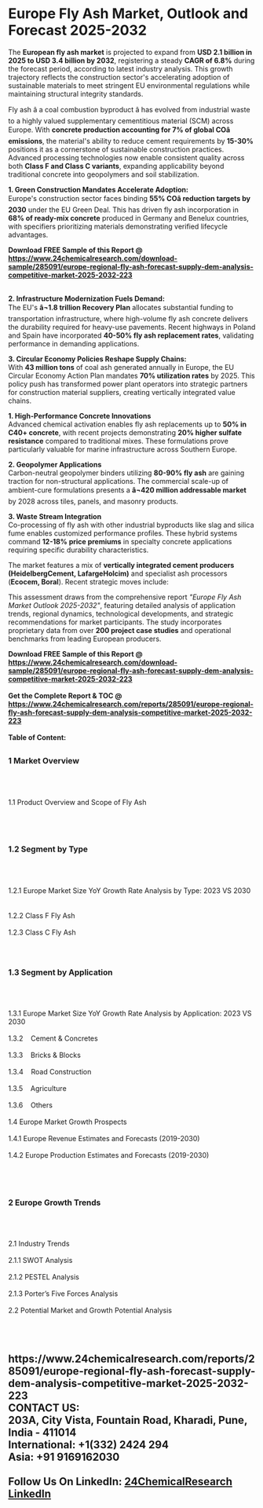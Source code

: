 <h1>Europe Fly Ash Market, Outlook and Forecast 2025-2032</h1><p>The <strong>European fly ash market</strong> is projected to expand from <strong>USD 2.1 billion in 2025 to USD 3.4 billion by 2032</strong>, registering a steady <strong>CAGR of 6.8%</strong> during the forecast period, according to latest industry analysis. This growth trajectory reflects the construction sector's accelerating adoption of sustainable materials to meet stringent EU environmental regulations while maintaining structural integrity standards.</p><p>Fly ash â a coal combustion byproduct â has evolved from industrial waste to a highly valued supplementary cementitious material (SCM) across Europe. With <strong>concrete production accounting for 7% of global COâ emissions</strong>, the material's ability to reduce cement requirements by <strong>15-30%</strong> positions it as a cornerstone of sustainable construction practices. Advanced processing technologies now enable consistent quality across both <strong>Class F and Class C variants</strong>, expanding applicability beyond traditional concrete into geopolymers and soil stabilization.</p><p><strong>1. Green Construction Mandates Accelerate Adoption:</strong><br>
Europe's construction sector faces binding <strong>55% COâ reduction targets by 2030</strong> under the EU Green Deal. This has driven fly ash incorporation in <strong>68% of ready-mix concrete</strong> produced in Germany and Benelux countries, with specifiers prioritizing materials demonstrating verified lifecycle advantages.</p><div><b>Download FREE Sample of this Report @ 
            <a href="https://www.24chemicalresearch.com/download-sample/285091/europe-regional-fly-ash-forecast-supply-dem-analysis-competitive-market-2025-2032-223">
            https://www.24chemicalresearch.com/download-sample/285091/europe-regional-fly-ash-forecast-supply-dem-analysis-competitive-market-2025-2032-223</a></b></div><br><p><strong>2. Infrastructure Modernization Fuels Demand:</strong><br>
The EU's <strong>â¬1.8 trillion Recovery Plan</strong> allocates substantial funding to transportation infrastructure, where high-volume fly ash concrete delivers the durability required for heavy-use pavements. Recent highways in Poland and Spain have incorporated <strong>40-50% fly ash replacement rates</strong>, validating performance in demanding applications.</p><p><strong>3. Circular Economy Policies Reshape Supply Chains:</strong><br>
With <strong>43 million tons</strong> of coal ash generated annually in Europe, the EU Circular Economy Action Plan mandates <strong>70% utilization rates</strong> by 2025. This policy push has transformed power plant operators into strategic partners for construction material suppliers, creating vertically integrated value chains.</p><p><strong>1. High-Performance Concrete Innovations</strong><br>
Advanced chemical activation enables fly ash replacements up to <strong>50% in C40+ concrete</strong>, with recent projects demonstrating <strong>20% higher sulfate resistance</strong> compared to traditional mixes. These formulations prove particularly valuable for marine infrastructure across Southern Europe.</p><p><strong>2. Geopolymer Applications</strong><br>
Carbon-neutral geopolymer binders utilizing <strong>80-90% fly ash</strong> are gaining traction for non-structural applications. The commercial scale-up of ambient-cure formulations presents a <strong>â¬420 million addressable market</strong> by 2028 across tiles, panels, and masonry products.</p><p><strong>3. Waste Stream Integration</strong><br>
Co-processing of fly ash with other industrial byproducts like slag and silica fume enables customized performance profiles. These hybrid systems command <strong>12-18% price premiums</strong> in specialty concrete applications requiring specific durability characteristics.</p><p>The market features a mix of <strong>vertically integrated cement producers (HeidelbergCement, LafargeHolcim)</strong> and specialist ash processors (<strong>Ecocem, Boral</strong>). Recent strategic moves include:</p><p>This assessment draws from the comprehensive report <em>"Europe Fly Ash Market Outlook 2025-2032"</em>, featuring detailed analysis of application trends, regional dynamics, technological developments, and strategic recommendations for market participants. The study incorporates proprietary data from over <strong>200 project case studies</strong> and operational benchmarks from leading European producers.</p><div><b>Download FREE Sample of this Report @ 
            <a href="https://www.24chemicalresearch.com/download-sample/285091/europe-regional-fly-ash-forecast-supply-dem-analysis-competitive-market-2025-2032-223">
            https://www.24chemicalresearch.com/download-sample/285091/europe-regional-fly-ash-forecast-supply-dem-analysis-competitive-market-2025-2032-223</a></b></div><br><div><b>Get the Complete Report & TOC @ 
            <a href="https://www.24chemicalresearch.com/reports/285091/europe-regional-fly-ash-forecast-supply-dem-analysis-competitive-market-2025-2032-223">
            https://www.24chemicalresearch.com/reports/285091/europe-regional-fly-ash-forecast-supply-dem-analysis-competitive-market-2025-2032-223</a></b></div><br>
            <b>Table of Content:</b><p><h2><span style="font-size:16px"><strong>1 Market Overview&nbsp;&nbsp; &nbsp;</strong></span></h2><br />
<br />
<p>1.1 Product Overview and Scope of Fly Ash&nbsp;</p><br />
<br />
<h2><strong><span style="font-size:16px">1.2 Segment by Type&nbsp;&nbsp; &nbsp;</span></strong></h2><br />
<br />
<p>1.2.1 Europe Market Size YoY Growth Rate Analysis by Type: 2023 VS 2030&nbsp;&nbsp; &nbsp;<br /><br />
1.2.2 Class F Fly Ash&nbsp;&nbsp; &nbsp;<br /><br />
1.2.3 Class C Fly Ash<br /><br />
<br />
<h2><span style="font-size:16px"><strong>1.3 Segment by Application&nbsp;&nbsp;</strong></span></h2><br />
<br />
<p>1.3.1 Europe Market Size YoY Growth Rate Analysis by Application: 2023 VS 2030&nbsp;&nbsp; &nbsp;<br /><br />
1.3.2&nbsp;&nbsp; &nbsp;Cement & Concretes<br /><br />
1.3.3&nbsp;&nbsp; &nbsp;Bricks & Blocks<br /><br />
1.3.4&nbsp;&nbsp; &nbsp;Road Construction<br /><br />
1.3.5&nbsp;&nbsp; &nbsp;Agriculture<br /><br />
1.3.6&nbsp;&nbsp; &nbsp;Others<br /><br />
1.4 Europe Market Growth Prospects&nbsp;&nbsp; &nbsp;<br /><br />
1.4.1 Europe Revenue Estimates and Forecasts (2019-2030)&nbsp;&nbsp; &nbsp;<br /><br />
1.4.2 Europe Production Estimates and Forecasts (2019-2030)&nbsp;&nbsp;</p><br />
<br />
<h2><span style="font-size:16px"><strong>2 Europe Growth Trends&nbsp;&nbsp; &nbsp;</strong></span></h2><br />
<br />
<p>2.1 Industry Trends&nbsp;&nbsp; &nbsp;<br /><br />
2.1.1 SWOT Analysis&nbsp;&nbsp; &nbsp;<br /><br />
2.1.2 PESTEL Analysis&nbsp;&nbsp; &nbsp;<br /><br />
2.1.3 Porter&rsquo;s Five Forces Analysis&nbsp;&nbsp; &nbsp;<br /><br />
2.2 Potential Market and Growth Potential Analysis&nbsp;&nbsp; &nbsp;</p><br />
<br />
<h2><span style="font-size:16</p><div><b>Get the Complete Report & TOC @ 
            <a href="https://www.24chemicalresearch.com/reports/285091/europe-regional-fly-ash-forecast-supply-dem-analysis-competitive-market-2025-2032-223">
            https://www.24chemicalresearch.com/reports/285091/europe-regional-fly-ash-forecast-supply-dem-analysis-competitive-market-2025-2032-223</a></b></div><br><b>CONTACT US:</b><br>
            203A, City Vista, Fountain Road, Kharadi, Pune, India - 411014<br>
            International: +1(332) 2424 294<br>
            Asia: +91 9169162030 <br><br>
            Follow Us On LinkedIn: <a href="https://www.linkedin.com/company/24chemicalresearch/">24ChemicalResearch LinkedIn</a>